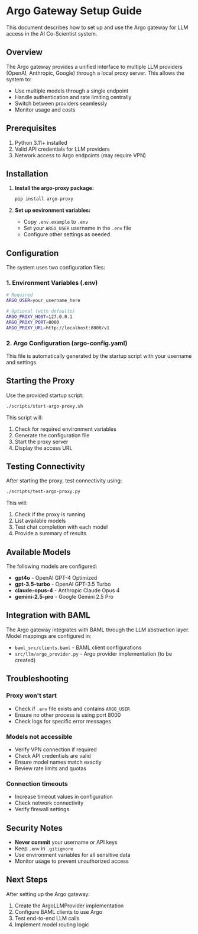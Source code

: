 # Argo Gateway Setup Guide

This document describes how to set up and use the Argo gateway for LLM access in the AI Co-Scientist system.

## Overview

The Argo gateway provides a unified interface to multiple LLM providers (OpenAI, Anthropic, Google) through a local proxy server. This allows the system to:

- Use multiple models through a single endpoint
- Handle authentication and rate limiting centrally
- Switch between providers seamlessly
- Monitor usage and costs

## Prerequisites

1. Python 3.11+ installed
2. Valid API credentials for LLM providers
3. Network access to Argo endpoints (may require VPN)

## Installation

1. **Install the argo-proxy package:**
   ```bash
   pip install argo-proxy
   ```

2. **Set up environment variables:**
   - Copy `.env.example` to `.env`
   - Set your `ARGO_USER` username in the `.env` file
   - Configure other settings as needed

## Configuration

The system uses two configuration files:

### 1. Environment Variables (.env)

```bash
# Required
ARGO_USER=your_username_here

# Optional (with defaults)
ARGO_PROXY_HOST=127.0.0.1
ARGO_PROXY_PORT=8000
ARGO_PROXY_URL=http://localhost:8000/v1
```

### 2. Argo Configuration (argo-config.yaml)

This file is automatically generated by the startup script with your username and settings.

## Starting the Proxy

Use the provided startup script:

```bash
./scripts/start-argo-proxy.sh
```

This script will:
1. Check for required environment variables
2. Generate the configuration file
3. Start the proxy server
4. Display the access URL

## Testing Connectivity

After starting the proxy, test connectivity using:

```bash
./scripts/test-argo-proxy.py
```

This will:
1. Check if the proxy is running
2. List available models
3. Test chat completion with each model
4. Provide a summary of results

## Available Models

The following models are configured:

- **gpt4o** - OpenAI GPT-4 Optimized
- **gpt-3.5-turbo** - OpenAI GPT-3.5 Turbo
- **claude-opus-4** - Anthropic Claude Opus 4
- **gemini-2.5-pro** - Google Gemini 2.5 Pro

## Integration with BAML

The Argo gateway integrates with BAML through the LLM abstraction layer. Model mappings are configured in:

- `baml_src/clients.baml` - BAML client configurations
- `src/llm/argo_provider.py` - Argo provider implementation (to be created)

## Troubleshooting

### Proxy won't start
- Check if `.env` file exists and contains `ARGO_USER`
- Ensure no other process is using port 8000
- Check logs for specific error messages

### Models not accessible
- Verify VPN connection if required
- Check API credentials are valid
- Ensure model names match exactly
- Review rate limits and quotas

### Connection timeouts
- Increase timeout values in configuration
- Check network connectivity
- Verify firewall settings

## Security Notes

- **Never commit** your username or API keys
- Keep `.env` in `.gitignore`
- Use environment variables for all sensitive data
- Monitor usage to prevent unauthorized access

## Next Steps

After setting up the Argo gateway:

1. Create the ArgoLLMProvider implementation
2. Configure BAML clients to use Argo
3. Test end-to-end LLM calls
4. Implement model routing logic